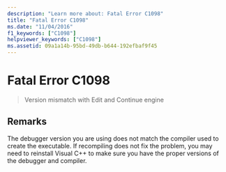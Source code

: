 ```yaml
---
description: "Learn more about: Fatal Error C1098"
title: "Fatal Error C1098"
ms.date: "11/04/2016"
f1_keywords: ["C1098"]
helpviewer_keywords: ["C1098"]
ms.assetid: 09a1a14b-95bd-49db-b644-192efbaf9f45
---
```

# Fatal Error C1098

> Version mismatch with Edit and Continue engine

## Remarks

The debugger version you are using does not match the compiler used to create the executable. If recompiling does not fix the problem, you may need to reinstall Visual C++ to make sure you have the proper versions of the debugger and compiler.
